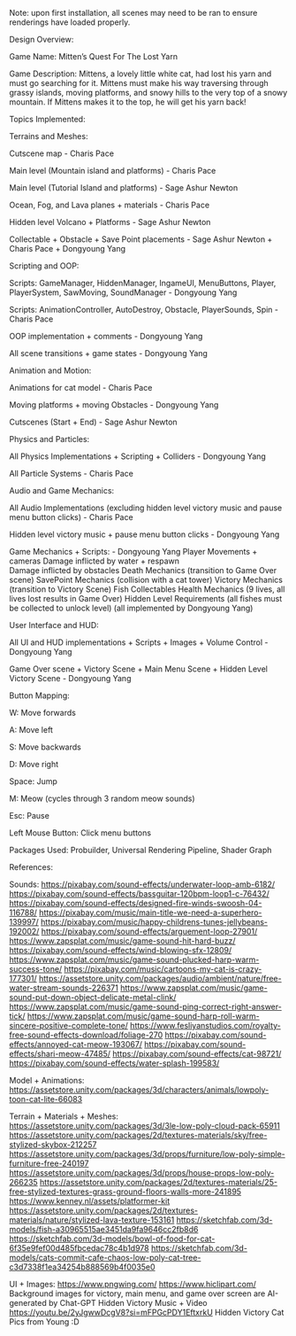 Note: upon first installation, all scenes may need to be ran to ensure renderings have loaded properly.

Design Overview:

Game Name: Mitten’s Quest For The Lost Yarn

Game Description: Mittens, a lovely little white cat, had lost his yarn and must go searching for it. Mittens must make his way traversing through grassy islands, moving platforms, and snowy hills to the very top of a snowy mountain. If Mittens makes it to the top, he will get his yarn back!

Topics Implemented:
	
Terrains and Meshes:

Cutscene map - Charis Pace

Main level (Mountain island and platforms) - Charis Pace

Main level (Tutorial Island and platforms) - Sage Ashur Newton

Ocean, Fog, and Lava planes + materials - Charis Pace

Hidden level Volcano + Platforms - Sage Ashur Newton

Collectable + Obstacle + Save Point placements - Sage Ashur Newton + Charis Pace + Dongyoung Yang



Scripting and OOP:

Scripts: GameManager, HiddenManager, IngameUI, MenuButtons, Player, PlayerSystem, SawMoving, SoundManager - Dongyoung Yang

Scripts: AnimationController, AutoDestroy, Obstacle, PlayerSounds, Spin - Charis Pace

OOP implementation + comments - Dongyoung Yang

All scene transitions + game states - Dongyoung Yang


Animation and Motion:

Animations for cat model - Charis Pace

Moving platforms + moving Obstacles - Dongyoung Yang

Cutscenes (Start + End) - Sage Ashur Newton


Physics and Particles:

All Physics Implementations + Scripting + Colliders - Dongyoung Yang

All Particle Systems - Charis Pace


Audio and Game Mechanics:

All Audio Implementations (excluding hidden level victory music and 
pause menu button clicks) - Charis Pace

Hidden level victory music + pause menu button clicks - Dongyoung Yang

Game Mechanics + Scripts: - Dongyoung Yang
  Player Movements + cameras
  Damage inflicted by water + respawn	
  Damage inflicted by obstacles
  Death Mechanics (transition to Game Over scene)
  SavePoint Mechanics (collision with a cat tower)
  Victory Mechanics (transition to Victory Scene)
  Fish Collectables
  Health Mechanics (9 lives, all lives lost results in Game Over)
  Hidden Level Requirements (all fishes must be collected to unlock level)
  (all implemented by Dongyoung Yang)

User Interface and HUD:

All UI and HUD implementations + Scripts + Images + Volume Control - Dongyoung Yang

Game Over scene + Victory Scene + Main Menu Scene + Hidden Level Victory Scene - 
Dongyoung Yang

Button Mapping:


W: Move forwards

A: Move left

S: Move backwards

D: Move right

Space: Jump

M: Meow (cycles through 3 random meow sounds)

Esc: Pause

Left Mouse Button: Click menu buttons

Packages Used: Probuilder, Universal Rendering Pipeline, Shader Graph

References:

Sounds:
https://pixabay.com/sound-effects/underwater-loop-amb-6182/
https://pixabay.com/sound-effects/bassguitar-120bpm-loop1-c-76432/
https://pixabay.com/sound-effects/designed-fire-winds-swoosh-04-116788/
https://pixabay.com/music/main-title-we-need-a-superhero-139997/
https://pixabay.com/music/happy-childrens-tunes-jellybeans-192002/
https://pixabay.com/sound-effects/arguement-loop-27901/
https://www.zapsplat.com/music/game-sound-hit-hard-buzz/
https://pixabay.com/sound-effects/wind-blowing-sfx-12809/
https://www.zapsplat.com/music/game-sound-plucked-harp-warm-success-tone/
https://pixabay.com/music/cartoons-my-cat-is-crazy-177301/
https://assetstore.unity.com/packages/audio/ambient/nature/free-water-stream-sounds-226371
https://www.zapsplat.com/music/game-sound-put-down-object-delicate-metal-clink/
https://www.zapsplat.com/music/game-sound-ping-correct-right-answer-tick/
https://www.zapsplat.com/music/game-sound-harp-roll-warm-sincere-positive-complete-tone/
https://www.fesliyanstudios.com/royalty-free-sound-effects-download/foliage-270
https://pixabay.com/sound-effects/annoyed-cat-meow-193067/
https://pixabay.com/sound-effects/shari-meow-47485/
https://pixabay.com/sound-effects/cat-98721/
https://pixabay.com/sound-effects/water-splash-199583/

Model + Animations:
https://assetstore.unity.com/packages/3d/characters/animals/lowpoly-toon-cat-lite-66083

Terrain + Materials + Meshes:
https://assetstore.unity.com/packages/3d/3le-low-poly-cloud-pack-65911
https://assetstore.unity.com/packages/2d/textures-materials/sky/free-stylized-skybox-212257
https://assetstore.unity.com/packages/3d/props/furniture/low-poly-simple-furniture-free-240197
https://assetstore.unity.com/packages/3d/props/house-props-low-poly-266235
https://assetstore.unity.com/packages/2d/textures-materials/25-free-stylized-textures-grass-ground-floors-walls-more-241895
https://www.kenney.nl/assets/platformer-kit
https://assetstore.unity.com/packages/2d/textures-materials/nature/stylized-lava-texture-153161
https://sketchfab.com/3d-models/fish-a30965515ae3451da9fa9646cc2fb8d6
https://sketchfab.com/3d-models/bowl-of-food-for-cat-6f35e9fef00d485fbcedac78c4b1d978
https://sketchfab.com/3d-models/cats-commit-cafe-chaos-low-poly-cat-tree-c3d7338f1ea34254b888569b4f0035e0

UI + Images:
https://www.pngwing.com/
https://www.hiclipart.com/
Background images for victory, main menu, and game over screen are AI-generated by Chat-GPT
Hidden Victory Music + Video https://youtu.be/2yJgwwDcgV8?si=mFPGcPDY1EftxrkU
Hidden Victory Cat Pics from Young :D
